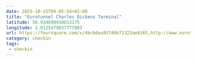```yaml
---
date: 2025-10-15T09:05:54+02:00
title: "Eurotunnel Charles Dickens Terminal"
latitude: 50.934690450613175
longitude: 1.8125479837777083
url: https://foursquare.com/v/4bcb0aa93740b71323ae6165,http://www.eurotunnel.com,https://twitter.com/leshuttle
category: checkin
tags:
 - checkin
---
```

